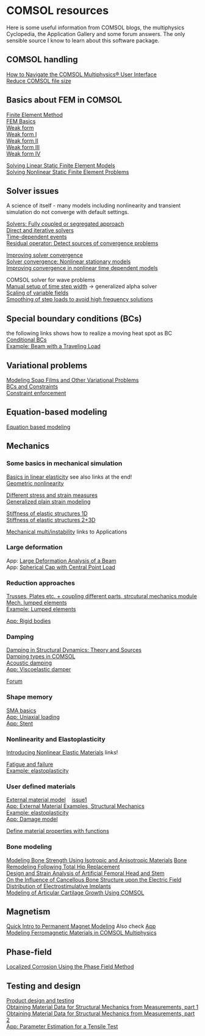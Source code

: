 # COMSOL resources
Here is some useful information from COMSOL blogs, the multiphysics Cyclopedia, the Application Gallery and some forum answers. The only sensible source I know to learn about this software package.

## COMSOL handling
[How to Navigate the COMSOL Multiphysics® User Interface](https://www.comsol.com/support/learning-center/article/34991/12) <br/>
[Reduce COMSOL file size](https://www.comsol.com/support/knowledgebase/1238) <br/>

## Basics about FEM in COMSOL
[Finite Element Method](https://www.comsol.com/multiphysics/finite-element-method) <br/>
[FEM Basics](https://www.comsol.com/blogs/solving-linear-static-finite-element-models) <br/>
[Weak form](https://www.comsol.de/blogs/strength-weak-form/) <br/>
[Weak form I](https://www.comsol.de/blogs/brief-introduction-weak-form/) <br/>
[Weak form II](https://www.comsol.de/blogs/implementing-the-weak-form-in-comsol-multiphysics/) <br/>
[Weak form III](https://www.comsol.de/blogs/discretizing-the-weak-form-equations/) <br/>
[Weak form IV](https://www.comsol.de/blogs/how-to-implement-the-weak-form-for-time-dependent-equations-2/) <br/>

[Solving Linear Static Finite Element Models](https://www.comsol.com/blogs/solving-linear-static-finite-element-models) <br/>
[Solving Nonlinear Static Finite Element Problems](https://www.comsol.com/blogs/solving-nonlinear-static-finite-element-problems) <br/>

## Solver issues
A science of itself - many models including nonlinearity and transient simulation do not converge with default settings.

[Solvers: Fully coupled or segregated approach](https://www.comsol.com/blogs/solving-multiphysics-problems) <br/>
[Direct and iterative solvers](https://www.comsol.com/blogs/solutions-linear-systems-equations-direct-iterative-solvers/) <br/>
[Time-dependent events](https://www.comsol.com/blogs/modeling-a-periodic-heat-load) <br/>
[Residual operator: Detect sources of convergence problems](https://www.comsol.com/blogs/plotting-the-algebraic-residual-to-study-model-convergence) <br/>

[Improving solver convergence](https://www.comsol.com/blogs/improving-convergence-multiphysics-problems) <br/>
[Solver convergence: Nonlinear stationary models](https://www.comsol.de/support/knowledgebase/103) <br/>
[Improving convergence in nonlinear time dependent models](https://www.comsol.de/support/knowledgebase/1127) <br/>

COMSOL solver for wave problems <br/>
[Manual setup of time step width](https://www.comsol.de/support/knowledgebase/1118) -> generalized alpha solver <br/>
[Scaling of variable fields](https://www.comsol.com/support/knowledgebase/1240) <br/>
[Smoothing of step loads to avoid high frequency solutions](https://www.comsol.com/support/knowledgebase/1244) <br/>

## Special boundary conditions (BCs)
the following links shows how to realize a moving heat spot as BC <br/>
[Conditional BCs](https://www.comsol.com/blogs/how-to-make-boundary-conditions-conditional-in-your-simulation) <br/>
[Example: Beam with a Traveling Load](https://www.comsol.com/model/beam-with-a-traveling-load-20401) <br/>

## Variational problems
[Modeling Soap Films and Other Variational Problems](https://www.comsol.com/blogs/introduction-to-modeling-soap-films-and-other-variational-problems) <br/>
[BCs and Constraints](https://www.comsol.com/blogs/specifying-boundary-conditions-and-constraints-in-variational-problems) <br/>
[Constraint enforcement](https://www.comsol.de/blogs/methods-for-dealing-with-numerical-issues-in-constraint-enforcement) <br/>

## Equation-based modeling
[Equation based modeling](https://www.comsol.de/blogs/3-examples-of-equation-based-modeling-in-comsol-multiphysics) <br/>





## Mechanics

### Some basics in mechanical simulation
[Basics in linear elasticity](https://www.comsol.com/blogs/modeling-linear-elastic-materials-how-difficult-can-it-be) see also links at the end! <br/>
[Geometric nonlinearity](https://www.comsol.com/blogs/what-is-geometric-nonlinearity) <br/>


[Different stress and strain measures](https://www.comsol.com/blogs/why-all-these-stresses-and-strains) <br/>
[Generalized plain strain modeling](https://www.comsol.de/blogs/how-to-model-generalized-plane-strain-with-comsol-multiphysics/) <br/>

[Stiffness of elastic structures 1D](http://www.comsol.com/blogs/computing-stiffness-linear-elastic-structures-part-1) <br/>
[Stiffness of elastic structures 2+3D](https://www.comsol.com/blogs/computing-stiffness-linear-elastic-structures-part-2) <br/>

[Mechanical multi/instability](https://www.comsol.de/blogs/can-a-stiffness-be-negative/) links to Applications <br/>


### Large deformation
App: [Large Deformation Analysis of a Beam](https://www.comsol.com/model/large-deformation-analysis-of-a-beam-204) <br/>
App: [Spherical Cap with Central Point Load](https://www.comsol.de/model/spherical-cap-with-central-point-load-67161) <br/>

### Reduction approaches
[Trusses, Plates etc. + coupling different parts, strcutural mechanics module](http://www.comsol.com/blogs/coupling-structural-mechanics-interfaces) <br/>
[Mech. lumped elements](https://www.comsol.de/blogs/how-to-use-lumped-elements-to-model-a-mechanical-system) <br/>
[Example: Lumped elements](https://www.comsol.de/blogs/examining-vibration-in-a-lumped-model-of-the-human-body) <br/>

<!--Initial strain and thermal stress
[1](http://www.comsol.com/blogs/structural-mechanics-tutorials-adding-initial-strain-and-thermal-stress) <br/> -->

[App: Rigid bodies](https://www.comsol.com/model/modeling-rigid-bodies-10566) <br/>


### Damping
[Damping in Structural Dynamics: Theory and Sources](https://www.comsol.de/blogs/damping-in-structural-dynamics-theory-and-sources) <br/>
[Damping types in COMSOL](https://www.comsol.de/blogs/how-to-model-different-types-of-damping-in-comsol-multiphysics) <br/>
[Acoustic damping](https://www.comsol.com/blogs/modeling-acoustic-damping-processes) <br/>
[App: Viscoelastic damper](https://www.comsol.com/model/viscoelastic-structural-damper-4485) <br/>

[Forum](https://www.comsol.com/forum/thread/326/damping-problem-in-the-undamped-vibration-analysis-of-a-cantilevered-beam-in-com?last=2010-01-25T12:41:40Z)

### Shape memory
[SMA basics](https://www.comsol.de/blogs/the-elephants-of-materials-science-smas-never-forget-their-shape/) <br/>
[App: Uniaxial loading](https://www.comsol.de/model/uniaxial-loading-of-shape-memory-alloy-54871) <br/>
[App: Stent](https://www.comsol.de/model/shape-memory-alloy-self-expanding-stent-65851) <br/>

### Nonlinearity and Elastoplasticity
[Introducing Nonlinear Elastic Materials](https://www.comsol.com/blogs/introducing-nonlinear-elastic-materials) links! <br/>

[Fatigue and failure](https://www.comsol.com/blogs/modeling-fatigue-failure-in-elastoplastic-materials) <br/>
[Example: elastoplasticity](https://www.comsol.com/blogs/how-to-implement-elastoplasticity-in-a-model-using-external-materials) <br/>


### User defined materials
[External material model](https://www.comsol.com/blogs/accessing-external-material-models-for-structural-mechanics/) &nbsp;&nbsp; [issue1](https://www.comsol.de/support/knowledgebase/1281) <br/>
[App: External Material Examples, Structural Mechanics](https://www.comsol.de/model/external-material-examples-structural-mechanics-32331) <br/>
[Example: elastoplasticity](https://www.comsol.com/blogs/how-to-implement-elastoplasticity-in-a-model-using-external-materials/) <br/>
[App: Damage model](https://www.comsol.com/model/external-material-examples-structural-mechanics-32331) <br/>

[Define material properties with functions](https://www.comsol.com/video/use-functions-define-material-property) <br/>


### Bone modeling
[Modeling Bone Strength Using Isotropic and Anisotropic Materials](https://www.comsol.com/blogs/modeling-bone-strength-using-isotropic-anisotropic-materials/)
[Bone Remodeling Following Total Hip Replacement](https://www.comsol.com/paper/bone-remodeling-following-total-hip-replacement-short-stem-versus-long-stem-impl-13857) <br/>
[Design and Strain Analysis of Artificial Femoral Head and Stem](https://www.comsol.com/paper/design-and-strain-analysis-of-artificial-femoral-head-and-stem-19437) <br/>
[On the Influence of Cancellous Bone Structure upon the Electric Field Distribution of Electrostimulative Implants](https://www.comsol.com/paper/on-the-influence-of-cancellous-bone-structure-upon-the-electric-field-distributi-18231) <br/>
[Modeling of Articular Cartilage Growth Using COMSOL](https://www.comsol.com/paper/modeling-of-articular-cartilage-growth-using-comsol-12094) <br/>


## Magnetism

[Quick Intro to Permanent Magnet Modeling](https://www.comsol.com/blogs/quick-intro-permanent-magnet-modeling/)  Also check [App](https://www.comsol.com/model/permanent-magnet-78) <br/>
[Modeling Ferromagnetic Materials in COMSOL Multiphysics](https://www.comsol.de/blogs/modeling-ferromagnetic-materials-in-comsol-multiphysics/)



## Phase-field

[Localized Corrosion Using the Phase Field Method](https://www.comsol.com/model/localized-corrosion-using-the-phase-field-method-79851) <br/>



## Testing and design
[Product design and testing](https://www.comsol.de/blogs/veryst-combines-material-testing-and-simulation-for-reliable-results) <br/>
[Obtaining Material Data for Structural Mechanics from Measurements, part 1](https://www.comsol.com/blogs/obtaining-material-data-for-structural-mechanics-from-measurements) <br/>
[Obtaining Material Data for Structural Mechanics from Measurements, part 2](https://www.comsol.com/blogs/part-2-obtaining-material-data-for-structural-mechanics-from-measurements) <br/>
[App: Parameter Estimation for a Tensile Test](https://www.comsol.de/model/parameter-estimation-for-a-tensile-test-88761) <br/>
